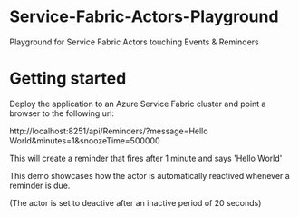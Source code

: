 # Service-Fabric-Actors-Playground
Playground for Service Fabric Actors touching Events &amp; Reminders

# Getting started
Deploy the application to an Azure Service Fabric cluster and point a browser to the following url:

http://localhost:8251/api/Reminders/?message=Hello World&minutes=1&snoozeTime=500000

This will create a reminder that fires after 1 minute and says 'Hello World'

This demo showcases how the actor is automatically reactived whenever a reminder is due.

(The actor is set to deactive after an inactive period of 20 seconds)
